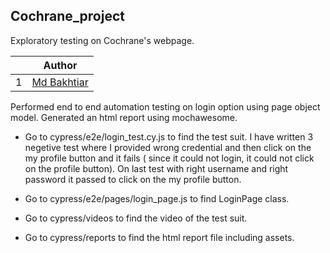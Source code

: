 ## Cochrane_project
Exploratory testing on Cochrane's webpage.

|  | Author| 
| -| -----------------| 
| 1|[Md Bakhtiar](https://github.com/Bakhtiar1991)| 

Performed end to end automation testing on login option using page object model. Generated an html report using mochawesome. 

- Go to cypress/e2e/login_test.cy.js to find the test suit. I have written 3 negetive test where I provided wrong credential and then click on the my profile button and it fails ( since it could not login, it could not click on the profile button). On last test with right username and right password it passed to click on the my profile button.

- Go to cypress/e2e/pages/login_page.js to find LoginPage class.

- Go to cypress/videos to find the video of the test suit.

- Go to cypress/reports to find the html report file including assets. 










